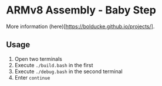 # ARMv8 Assembly - Baby Step

More information (here)[https://bolducke.github.io/projects/].

## Usage

1. Open two terminals
2. Execute `./build.bash` in the first
3. Execute `./debug.bash` in the second terminal
4. Enter `continue`